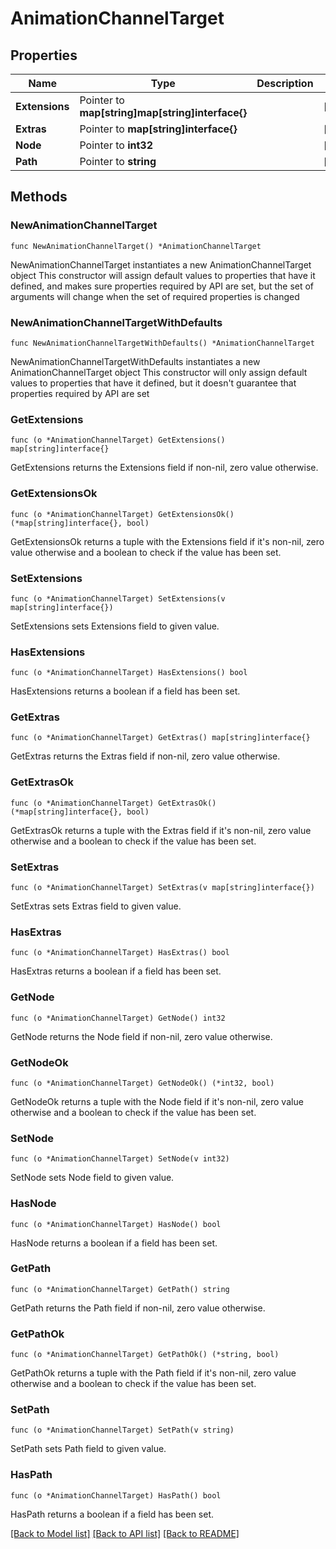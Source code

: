 # AnimationChannelTarget

## Properties

Name | Type | Description | Notes
------------ | ------------- | ------------- | -------------
**Extensions** | Pointer to **map[string]map[string]interface{}** |  | [optional] 
**Extras** | Pointer to **map[string]interface{}** |  | [optional] 
**Node** | Pointer to **int32** |  | [optional] 
**Path** | Pointer to **string** |  | [optional] 

## Methods

### NewAnimationChannelTarget

`func NewAnimationChannelTarget() *AnimationChannelTarget`

NewAnimationChannelTarget instantiates a new AnimationChannelTarget object
This constructor will assign default values to properties that have it defined,
and makes sure properties required by API are set, but the set of arguments
will change when the set of required properties is changed

### NewAnimationChannelTargetWithDefaults

`func NewAnimationChannelTargetWithDefaults() *AnimationChannelTarget`

NewAnimationChannelTargetWithDefaults instantiates a new AnimationChannelTarget object
This constructor will only assign default values to properties that have it defined,
but it doesn't guarantee that properties required by API are set

### GetExtensions

`func (o *AnimationChannelTarget) GetExtensions() map[string]interface{}`

GetExtensions returns the Extensions field if non-nil, zero value otherwise.

### GetExtensionsOk

`func (o *AnimationChannelTarget) GetExtensionsOk() (*map[string]interface{}, bool)`

GetExtensionsOk returns a tuple with the Extensions field if it's non-nil, zero value otherwise
and a boolean to check if the value has been set.

### SetExtensions

`func (o *AnimationChannelTarget) SetExtensions(v map[string]interface{})`

SetExtensions sets Extensions field to given value.

### HasExtensions

`func (o *AnimationChannelTarget) HasExtensions() bool`

HasExtensions returns a boolean if a field has been set.

### GetExtras

`func (o *AnimationChannelTarget) GetExtras() map[string]interface{}`

GetExtras returns the Extras field if non-nil, zero value otherwise.

### GetExtrasOk

`func (o *AnimationChannelTarget) GetExtrasOk() (*map[string]interface{}, bool)`

GetExtrasOk returns a tuple with the Extras field if it's non-nil, zero value otherwise
and a boolean to check if the value has been set.

### SetExtras

`func (o *AnimationChannelTarget) SetExtras(v map[string]interface{})`

SetExtras sets Extras field to given value.

### HasExtras

`func (o *AnimationChannelTarget) HasExtras() bool`

HasExtras returns a boolean if a field has been set.

### GetNode

`func (o *AnimationChannelTarget) GetNode() int32`

GetNode returns the Node field if non-nil, zero value otherwise.

### GetNodeOk

`func (o *AnimationChannelTarget) GetNodeOk() (*int32, bool)`

GetNodeOk returns a tuple with the Node field if it's non-nil, zero value otherwise
and a boolean to check if the value has been set.

### SetNode

`func (o *AnimationChannelTarget) SetNode(v int32)`

SetNode sets Node field to given value.

### HasNode

`func (o *AnimationChannelTarget) HasNode() bool`

HasNode returns a boolean if a field has been set.

### GetPath

`func (o *AnimationChannelTarget) GetPath() string`

GetPath returns the Path field if non-nil, zero value otherwise.

### GetPathOk

`func (o *AnimationChannelTarget) GetPathOk() (*string, bool)`

GetPathOk returns a tuple with the Path field if it's non-nil, zero value otherwise
and a boolean to check if the value has been set.

### SetPath

`func (o *AnimationChannelTarget) SetPath(v string)`

SetPath sets Path field to given value.

### HasPath

`func (o *AnimationChannelTarget) HasPath() bool`

HasPath returns a boolean if a field has been set.


[[Back to Model list]](../README.md#documentation-for-models) [[Back to API list]](../README.md#documentation-for-api-endpoints) [[Back to README]](../README.md)


